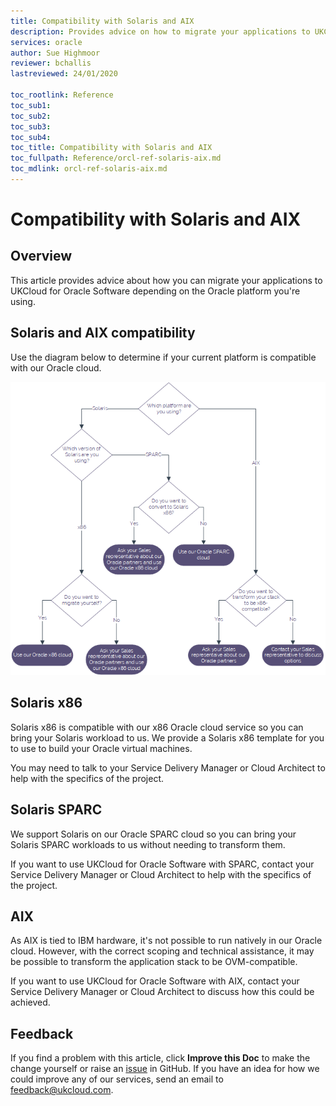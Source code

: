 ```yaml
---
title: Compatibility with Solaris and AIX
description: Provides advice on how to migrate your applications to UKCloud for Oracle Software depending on the Oracle platform you're using
services: oracle
author: Sue Highmoor
reviewer: bchallis
lastreviewed: 24/01/2020

toc_rootlink: Reference
toc_sub1: 
toc_sub2:
toc_sub3:
toc_sub4:
toc_title: Compatibility with Solaris and AIX
toc_fullpath: Reference/orcl-ref-solaris-aix.md
toc_mdlink: orcl-ref-solaris-aix.md
---
```


# Compatibility with Solaris and AIX

## Overview

This article provides advice about how you can migrate your applications to UKCloud for Oracle Software depending on the Oracle platform you're using.

## Solaris and AIX compatibility

Use the diagram below to determine if your current platform is compatible with our Oracle cloud.

![Solaris and AIX compatibility](images/orcl-solaris-aix.png)

## Solaris x86

Solaris x86 is compatible with our x86 Oracle cloud service so you can bring your Solaris workload to us. We provide a Solaris x86 template for you to use to build your Oracle virtual machines.

You may need to talk to your Service Delivery Manager or Cloud Architect to help with the specifics of the project.

## Solaris SPARC

We support Solaris on our Oracle SPARC cloud so you can bring your Solaris SPARC workloads to us without needing to transform them.

If you want to use UKCloud for Oracle Software with SPARC, contact your Service Delivery Manager or Cloud Architect to help with the specifics of the project.

## AIX

As AIX is tied to IBM hardware, it's not possible to run natively in our Oracle cloud. However, with the correct scoping and technical assistance, it may be possible to transform the application stack to be OVM-compatible.

If you want to use UKCloud for Oracle Software with AIX, contact your Service Delivery Manager or Cloud Architect to discuss how this could be achieved.

## Feedback

If you find a problem with this article, click **Improve this Doc** to make the change yourself or raise an [issue](https://github.com/UKCloud/documentation/issues) in GitHub. If you have an idea for how we could improve any of our services, send an email to <feedback@ukcloud.com>.
